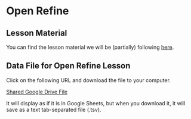 # Open Refine

## Lesson Material

You can find the lesson material we will be (partially) following [here](http://programminghistorian.org/lessons/cleaning-data-with-openrefine). 

## Data File for Open Refine Lesson

Click on the following URL and download the file to your computer.

[Shared Google Drive File](https://drive.google.com/a/ualberta.ca/file/d/0BwIv7g6vTLRmXzkycW9NZmlkeDA/view?usp=sharing)

It will display as if it is in Google Sheets, but when you download it, it will save as a text tab-separated file (.tsv).